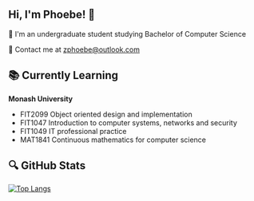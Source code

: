 <h2>Hi, I'm Phoebe! 👋</h2>
🌱 I'm an undergraduate student studying Bachelor of Computer Science

💌 Contact me at zphoebe@outlook.com

<h2>📚 Currently Learning</h2>

**Monash University**
- FIT2099 Object oriented design and implementation
- FIT1047 Introduction to computer systems, networks and security
- FIT1049 IT professional practice
- MAT1841 Continuous mathematics for computer science

<h2>🔍 GitHub Stats</h2>

[![Top Langs](https://github-readme-stats.vercel.app/api/top-langs/?username=snicklepickles&layout=compact&theme=material-palenight&hide_border=true)](https://github.com/snicklepickles/github-readme-stats)
